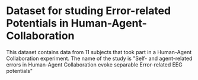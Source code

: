 # Dataset for studing Error-related Potentials in Human-Agent-Collaboration
This dataset contains data from 11 subjects that took part in a Human-Agent Collaboration experiment. The name of the study is "Self- and agent-related errors in Human-Agent Collaboration evoke separable Error-related EEG potentials"
